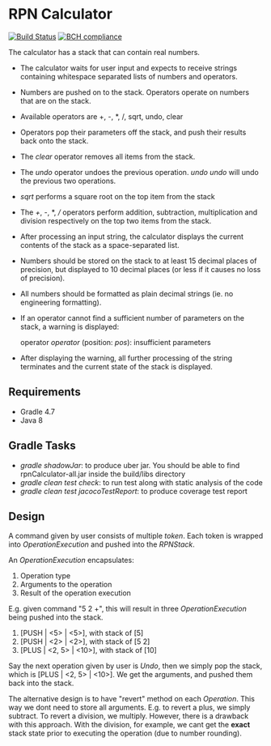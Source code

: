 # RPN Calculator

[![Build Status](https://travis-ci.org/alexwibowo/rpnCalculator.svg?branch=master)](https://travis-ci.org/alexwibowo/rpnCalculator)
[![BCH compliance](https://bettercodehub.com/edge/badge/alexwibowo/rpnCalculator?branch=master)](https://bettercodehub.com/)

The calculator has a stack that can contain real numbers.
* The calculator waits for user input and expects to receive strings containing whitespace separated lists of numbers and operators.
* Numbers are pushed on to the stack. Operators operate on numbers that are on the stack.
* Available operators are +, -, *, /, sqrt, undo, clear
* Operators pop their parameters off the stack, and push their results back onto the stack.
* The *clear* operator removes all items from the stack.
* The *undo* operator undoes the previous operation. *undo undo* will undo the previous two operations.
* *sqrt* performs a square root on the top item from the stack
* The *+*, *-*, *, */* operators perform addition, subtraction, multiplication and division respectively on the top two items from the stack.
* After processing an input string, the calculator displays the current contents of the stack as a space-separated list.
* Numbers should be stored on the stack to at least 15 decimal places of precision, but displayed to 10 decimal places (or less if it causes no loss of precision).
* All numbers should be formatted as plain decimal strings (ie. no engineering formatting).
* If an operator cannot find a sufficient number of parameters on the stack, a warning is displayed:

   operator *operator* (position: *pos*): insufficient parameters

* After displaying the warning, all further processing of the string terminates and the current state of the stack is displayed.


## Requirements

* Gradle 4.7
* Java 8

## Gradle Tasks

* *gradle shadowJar*: to produce uber jar. You should be able to find rpnCalculator-all.jar inside the build/libs directory
* *gradle clean test check*: to run test along with static analysis of the code
* *gradle clean test jacocoTestReport*: to produce coverage test report

## Design

A command given by user consists of multiple *token*. Each token is wrapped into *OperationExecution* and pushed into the *RPNStack*.

An *OperationExecution* encapsulates:
1. Operation type
2. Arguments to the operation
3. Result of the operation execution

E.g. given command "5 2 +", this will result in three *OperationExecution* being pushed into the stack.
1. [PUSH | <5> | <5>], with stack of [5]
2. [PUSH | <2> | <2>], with stack of [5 2]
3. [PLUS | <2, 5> | <10>], with stack of [10]

Say the next operation given by user is *Undo*, then we simply pop the stack, which is [PLUS | <2, 5> | <10>].
We get the arguments, and pushed them back into the stack. 

The alternative design is to have "revert" method on each *Operation*. This way we dont need to store all arguments. E.g. to 
revert a plus, we simply subtract. To revert a division, we multiply. However, there is a drawback with this approach. With the division, for example,
we cant get the **exact** stack state prior to executing the operation (due to number rounding).
